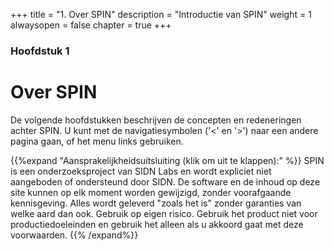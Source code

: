 +++
title = "1. Over SPIN"
description = "Introductie van SPIN"
weight = 1
alwaysopen = false
chapter = true
+++

### Hoofdstuk 1

# Over SPIN
De volgende hoofdstukken beschrijven de concepten en redeneringen achter SPIN. U kunt met de navigatiesymbolen ('<' en '>') naar een andere pagina gaan, of het menu links gebruiken.

{{%expand "Aansprakelijkheidsuitsluiting (klik om uit te klappen):" %}}
SPIN is een onderzoeksproject van SIDN Labs en wordt expliciet niet aangeboden of ondersteund door SIDN. De software en de inhoud op deze site kunnen op elk moment worden gewijzigd, zonder voorafgaande kennisgeving. Alles wordt geleverd "zoals het is" zonder garanties van welke aard dan ook. Gebruik op eigen risico. Gebruik het product niet voor productiedoeleinden en gebruik het alleen als u akkoord gaat met deze voorwaarden.
{{% /expand%}}
